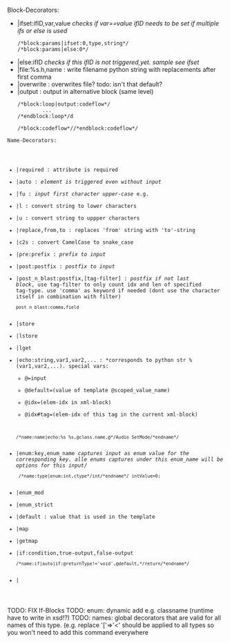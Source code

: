 Block-Decorators:
- |ifset:ifID,var,value *checks if var==value ifID needs to be set if multiple ifs or else is used*
  ```
  /*block:params|ifset:0,type,string*/
  /*block:params|else:0*/
  ```
- |else:ifID *checks if this ifID is not triggered,yet. sample see ifset*
- |file:%s.h,name : write filename python string with replacements after first comma
- |overwrite : overwrites file? todo: isn't that default?
- |output : output in alternative block (same level)
  ```
  /*block:loop|output:codeflow*/
          ...
  /*endblock:loop*/d

  /*block:codeflow*//*endblock:codeflow*/
  ```

<code>Name-Decorators:
- |required : attribute is required
- |auto : *element is triggered even without input*
- |fu : *input first character upper-case* e.g. 
- |l  : convert string to lower characters
- |u  : convert string to uppper characters
- |replace,from,to : replaces 'from' string with 'to'-string
- |c2s : convert CamelCase to snake_case
- |pre:prefix : *prefix to input*
- |post:postfix : *postfix to input*
- |post_n_blast:postfix,[tag-filter] : *postfix if not last block*, use tag-filter to only count idx and len of specified tag-type. use 'comma' as keyword if needed (dont use the character itself in combination with filter)
  ```
  post_n_blast:comma,field
  ```
- |store
- |lstore
- |lget
- |echo:string,var1,var2,... : *corresponds to python str % (var1,var2,...). 
  special vars: 
    * @=input 
    * @default=(value of template @scoped_value_name) 
    * @idx=(elem-idx in xml-block) 
    * @idx#tag=(elem-idx of this tag in the current xml-block)
  ```
  /*name:name|echo:%s_%s,@class.name,@*/Audio_SetMode/*endname*/
  ```
- |enum:key,enum_name *captures input as enum value for the corresponding key. alle enums captures under this enum_name will be options for this input*/
  ```
   /*name:type|enum:int,ctype*/int/*endname*/ intValue=0;  
  ```
- |enum_mod
- |enum_strict
- |default : value that is used in the template
- |map
- |getmap
- |if:condition,true-output,false-output
  ```
  /*name:if|auto|if:@returnType!='void',@default,*/return/*endname*/  
  ```
- |
</code>


TODO: FIX If-Blocks
TODO: enum: dynamic add e.g. classname (runtime have to write in xsd!?)
TODO: names: global decorators that are valid for all names of this type. (e.g. replace '['=>'<' should be applied to all types so you won't need to add this command everywhere

